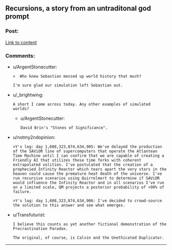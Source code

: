 ## Recursions, a story from an untraditonal god prompt

### Post:

[Link to content](https://www.reddit.com/r/WritingPrompts/comments/3majoy/wp_write_an_untraditional_god/cvdib4e)

### Comments:

- u/ArgentStonecutter:
  ```
  >  Who knew Sebastian messed up world history that much?

  I'm sure glad our simulation left Sebastian out.
  ```

- u/_brightwing:
  ```
  A short I came across today. Any other examples of simulated worlds?
  ```

  - u/ArgentStonecutter:
    ```
    David Brin's "Stones of Significance".
    ```

- u/notmy2ndopinion:
  ```
  >Y's log: day 1,608,323,874,634,905: We've delayed the production of the SAViOR line of supercomputers that operate the Atlantean Time Machine until I can confirm that we are capable of creating a Friendly AI that utilizes these time forks with coherent extrapolated volition. I've postulated that the creation of a prophecied Infinity Reactor which tears apart the very stars in the heaven could cause the premature heat death of the universe. I've run recursive scenarios using Quirrelmort to determine if SAViOR would influence the Infinity Reactor and in all scenarios I've run on a limited scale, QM projects a posterior probability of >90% of failure.

  >Y's log: day 1,608,323,874,634,906: I've decided to crowd-source the solution to this answer and see what emerges.
  ```

- u/Transfuturist:
  ```
  I believe this counts as yet another fictional demonstration of the Procrastination Paradox.

  The original, of course, is Calvin and the Unethicated Duplicator.
  ```

---

